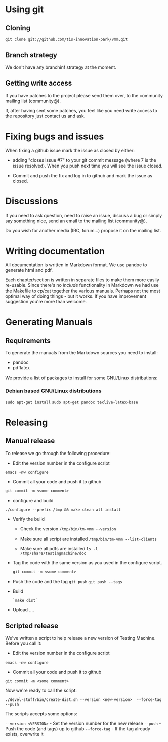 # Using git

## Cloning

`git clone git://github.com/tis-innovation-park/vmm.git`

## Branch strategy

We don't have any branchinf strategy at the moment.

## Getting write access

If you have patches to the project please send them over, to the
community mailing list (community@).

If, after having sent some patches, you feel like you need write
access to the repository just contact us and ask.

# Fixing bugs and issues

When fixing a github issue mark the issue as closed by either:

* adding "closes issue #7" to your git commit message (where 7 is the
  issue resolved). When you push next time you will see the issue closed.

* Commit and push the fix and log in to github and mark the issue as closed.

# Discussions

If you need to ask question, need to raise an issue, discuss a bug or
simply say something nice, send an email to the mailing list
(community@).

Do you wish for another media (IRC, forum...) propose it on the
mailing list.

# Writing documentation

All documentation is written in Markdown format. We use pandoc to
generate html and pdf.

Each chapter/section is written in separate files to make them more
easily re-usable. Since there's no *include* functionality in Markdown
we had use the Makefile to cp/cat together the various
manuals. Perhaps not the most optimal way of doing things - but it
works. If you have improvement suggestion you're more than welcome.

# Generating Manuals


## Requirements

To generate the manuals from the Markdown sources you need to install:

* pandoc 
* pdflatex

We provide a list of packages to install for some GNU/Linux
distributions:

### Debian based GNU/Linux distributions

`sudo apt-get install`
`sudo apt-get pandoc texlive-latex-base`


# Releasing

## Manual release

To release we go through the following procedure:

* Edit the version number in the configure script

`emacs -nw configure`

* Commit all your code and push it to github

`git commit -m <some comment>`

* configure and build 

`./configure --prefix /tmp && make clean all install`

* Verify the build

     * Check the version
       `/tmp/bin/tm-vmm --version`

     * Make sure all script are installed
       `/tmp/bin/tm-vmm --list-clients`

     * Make sure all pdfs are installed
       `ls -l /tmp/share/testingmachine/doc`

* Tag the code with the same version as you used in the configure script.

     `git commit -m <some comment>`

* Push the code and the tag
     `git push`
     `git push --tags`

* Build 

      `make dist`

* Upload ....

## Scripted release

We've written a script to help release a new version of Testing
Machine. Before you call it:

* Edit the version number in the configure script

`emacs -nw configure`

* Commit all your code and push it to github

`git commit -m <some comment>`

Now we're ready to call the script:

`./devel-stuff/bin/create-dist.sh --version <new-version>  --force-tag --push`

The scripts accepts some options:

`--version <VERSION>` - Set the version number for the new release
`--push` - Push the code (and tags) up to github
`--force-tag` - If the tag already exists, overwrite it






